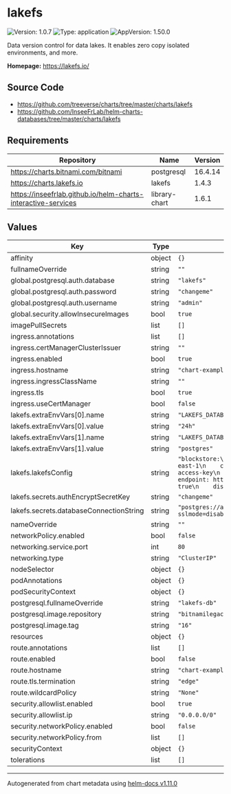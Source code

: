 # lakefs

![Version: 1.0.7](https://img.shields.io/badge/Version-1.0.7-informational?style=flat-square) ![Type: application](https://img.shields.io/badge/Type-application-informational?style=flat-square) ![AppVersion: 1.50.0](https://img.shields.io/badge/AppVersion-1.50.0-informational?style=flat-square)

Data version control for data lakes.  It enables zero copy isolated environments, and more.

**Homepage:** <https://lakefs.io/>

## Source Code

* <https://github.com/treeverse/charts/tree/master/charts/lakefs>
* <https://github.com/InseeFrLab/helm-charts-databases/tree/master/charts/lakefs>

## Requirements

| Repository | Name | Version |
|------------|------|---------|
| https://charts.bitnami.com/bitnami | postgresql | 16.4.14 |
| https://charts.lakefs.io | lakefs | 1.4.3 |
| https://inseefrlab.github.io/helm-charts-interactive-services | library-chart | 1.6.1 |

## Values

| Key | Type | Default | Description |
|-----|------|---------|-------------|
| affinity | object | `{}` |  |
| fullnameOverride | string | `""` |  |
| global.postgresql.auth.database | string | `"lakefs"` |  |
| global.postgresql.auth.password | string | `"changeme"` |  |
| global.postgresql.auth.username | string | `"admin"` |  |
| global.security.allowInsecureImages | bool | `true` |  |
| imagePullSecrets | list | `[]` |  |
| ingress.annotations | list | `[]` |  |
| ingress.certManagerClusterIssuer | string | `""` |  |
| ingress.enabled | bool | `true` |  |
| ingress.hostname | string | `"chart-example.local"` |  |
| ingress.ingressClassName | string | `""` |  |
| ingress.tls | bool | `true` |  |
| ingress.useCertManager | bool | `false` |  |
| lakefs.extraEnvVars[0].name | string | `"LAKEFS_DATABASE_POSTGRES_CONNECTION_MAX_LIFETIME"` |  |
| lakefs.extraEnvVars[0].value | string | `"24h"` |  |
| lakefs.extraEnvVars[1].name | string | `"LAKEFS_DATABASE_TYPE"` |  |
| lakefs.extraEnvVars[1].value | string | `"postgres"` |  |
| lakefs.lakefsConfig | string | `"blockstore:\n  type: s3\n  s3:\n    region: us-east-1\n    credentials:\n      access_key_id: access-key\n      secret_access_key: secret-key\n    endpoint: https:/change.me\n    force_path_style: true\n    discover_bucket_region: false\n"` |  |
| lakefs.secrets.authEncryptSecretKey | string | `"changeme"` |  |
| lakefs.secrets.databaseConnectionString | string | `"postgres://admin:changeme@lakefs-db:5432/lakefs?sslmode=disable"` |  |
| nameOverride | string | `""` |  |
| networkPolicy.enabled | bool | `false` |  |
| networking.service.port | int | `80` |  |
| networking.type | string | `"ClusterIP"` |  |
| nodeSelector | object | `{}` |  |
| podAnnotations | object | `{}` |  |
| podSecurityContext | object | `{}` |  |
| postgresql.fullnameOverride | string | `"lakefs-db"` |  |
| postgresql.image.repository | string | `"bitnamilegacy/postgresql"` |  |
| postgresql.image.tag | string | `"16"` |  |
| resources | object | `{}` |  |
| route.annotations | list | `[]` |  |
| route.enabled | bool | `false` |  |
| route.hostname | string | `"chart-example.local"` |  |
| route.tls.termination | string | `"edge"` |  |
| route.wildcardPolicy | string | `"None"` |  |
| security.allowlist.enabled | bool | `true` |  |
| security.allowlist.ip | string | `"0.0.0.0/0"` |  |
| security.networkPolicy.enabled | bool | `false` |  |
| security.networkPolicy.from | list | `[]` |  |
| securityContext | object | `{}` |  |
| tolerations | list | `[]` |  |

----------------------------------------------
Autogenerated from chart metadata using [helm-docs v1.11.0](https://github.com/norwoodj/helm-docs/releases/v1.11.0)
